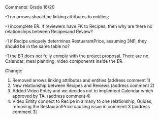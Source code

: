 Comments:
Grade 16/20

-1 no arrows should be linking attributes to entities;

-1 incomplete ER. If reviewers have FK to Recipes, then why are there no relationships between Recipesand Review?

-1 if Recipe uniquely determines RestuarantPrice, assuming 3NF, they should be in the same table no?

-1 the ER does not fully comply with the project proposal. There are no Calendar; meal planning; video components inside the ER.

Change:
1. Removed arrows linking attributes and entities (address comment 1)
2. New relationship between Recipes and Reviews (address comment 2)
3. Added Video Entity and we decides not to implement Calendar which approved by TA. (address comment 4)
4. Video Entity connect to Recipe in a many to one relationship, Guides, removing the RestaurantPrice causing issue in comment 3 (address comment 3)